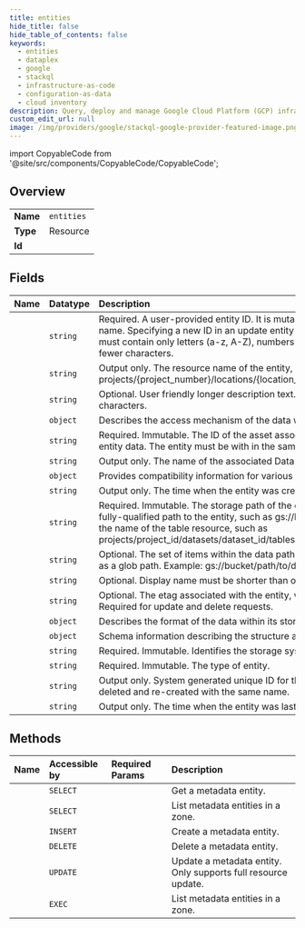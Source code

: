 ```yaml
---
title: entities
hide_title: false
hide_table_of_contents: false
keywords:
  - entities
  - dataplex
  - google    
  - stackql
  - infrastructure-as-code
  - configuration-as-data
  - cloud inventory
description: Query, deploy and manage Google Cloud Platform (GCP) infrastructure and resources using SQL
custom_edit_url: null
image: /img/providers/google/stackql-google-provider-featured-image.png
---
```


import CopyableCode from '@site/src/components/CopyableCode/CopyableCode';




## Overview
<table><tbody>
<tr><td><b>Name</b></td><td><code>entities</code></td></tr>
<tr><td><b>Type</b></td><td>Resource</td></tr>
<tr><td><b>Id</b></td><td><CopyableCode code="google.dataplex.entities" /></td></tr>
</tbody></table>

## Fields
| Name | Datatype | Description |
|:-----|:---------|:------------|
| <CopyableCode code="id" /> | `string` | Required. A user-provided entity ID. It is mutable, and will be used as the published table name. Specifying a new ID in an update entity request will override the existing value. The ID must contain only letters (a-z, A-Z), numbers (0-9), and underscores, and consist of 256 or fewer characters. |
| <CopyableCode code="name" /> | `string` | Output only. The resource name of the entity, of the form: projects/&#123;project_number&#125;/locations/&#123;location_id&#125;/lakes/&#123;lake_id&#125;/zones/&#123;zone_id&#125;/entities/&#123;id&#125;. |
| <CopyableCode code="description" /> | `string` | Optional. User friendly longer description text. Must be shorter than or equal to 1024 characters. |
| <CopyableCode code="access" /> | `object` | Describes the access mechanism of the data within its storage location. |
| <CopyableCode code="asset" /> | `string` | Required. Immutable. The ID of the asset associated with the storage location containing the entity data. The entity must be with in the same zone with the asset. |
| <CopyableCode code="catalogEntry" /> | `string` | Output only. The name of the associated Data Catalog entry. |
| <CopyableCode code="compatibility" /> | `object` | Provides compatibility information for various metadata stores. |
| <CopyableCode code="createTime" /> | `string` | Output only. The time when the entity was created. |
| <CopyableCode code="dataPath" /> | `string` | Required. Immutable. The storage path of the entity data. For Cloud Storage data, this is the fully-qualified path to the entity, such as gs://bucket/path/to/data. For BigQuery data, this is the name of the table resource, such as projects/project_id/datasets/dataset_id/tables/table_id. |
| <CopyableCode code="dataPathPattern" /> | `string` | Optional. The set of items within the data path constituting the data in the entity, represented as a glob path. Example: gs://bucket/path/to/data/**/*.csv. |
| <CopyableCode code="displayName" /> | `string` | Optional. Display name must be shorter than or equal to 256 characters. |
| <CopyableCode code="etag" /> | `string` | Optional. The etag associated with the entity, which can be retrieved with a GetEntity request. Required for update and delete requests. |
| <CopyableCode code="format" /> | `object` | Describes the format of the data within its storage location. |
| <CopyableCode code="schema" /> | `object` | Schema information describing the structure and layout of the data. |
| <CopyableCode code="system" /> | `string` | Required. Immutable. Identifies the storage system of the entity data. |
| <CopyableCode code="type" /> | `string` | Required. Immutable. The type of entity. |
| <CopyableCode code="uid" /> | `string` | Output only. System generated unique ID for the Entity. This ID will be different if the Entity is deleted and re-created with the same name. |
| <CopyableCode code="updateTime" /> | `string` | Output only. The time when the entity was last updated. |
## Methods
| Name | Accessible by | Required Params | Description |
|:-----|:--------------|:----------------|:------------|
| <CopyableCode code="projects_locations_lakes_zones_entities_get" /> | `SELECT` | <CopyableCode code="entitiesId, lakesId, locationsId, projectsId, zonesId" /> | Get a metadata entity. |
| <CopyableCode code="projects_locations_lakes_zones_entities_list" /> | `SELECT` | <CopyableCode code="lakesId, locationsId, projectsId, zonesId" /> | List metadata entities in a zone. |
| <CopyableCode code="projects_locations_lakes_zones_entities_create" /> | `INSERT` | <CopyableCode code="lakesId, locationsId, projectsId, zonesId" /> | Create a metadata entity. |
| <CopyableCode code="projects_locations_lakes_zones_entities_delete" /> | `DELETE` | <CopyableCode code="entitiesId, lakesId, locationsId, projectsId, zonesId" /> | Delete a metadata entity. |
| <CopyableCode code="projects_locations_lakes_zones_entities_update" /> | `UPDATE` | <CopyableCode code="entitiesId, lakesId, locationsId, projectsId, zonesId" /> | Update a metadata entity. Only supports full resource update. |
| <CopyableCode code="_projects_locations_lakes_zones_entities_list" /> | `EXEC` | <CopyableCode code="lakesId, locationsId, projectsId, zonesId" /> | List metadata entities in a zone. |
